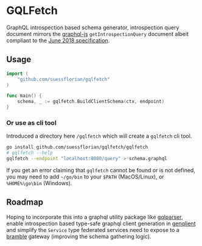 # GQLFetch

GraphQL introspection based schema generator, introspection query document mirrors the [graphql-js](https://github.com/graphql/graphql-js) `getIntrospectionQuery` document albeit compliant to the [June 2018 specification](https://spec.graphql.org/June2018/#sec-Introspection).

## Usage

```go
import (
	"github.com/suessflorian/gqlfetch"
)

func main() {
	schema, _ := gqlfetch.BuildClientSchema(ctx, endpoint)
}
```

### Or use as cli tool
Introduced a directory here `/gqlfetch` which will create a `gqlfetch` cli tool.

```bash
go install github.com/suessflorian/gqlfetch/gqlfetch
# gqlfetch --help
gqlfetch --endpoint "localhost:8080/query" > schema.graphql
```

If you get an error claiming that `gqlfetch` cannot be found or is not defined, you may need to add `~/go/bin` to your `$PATH` (MacOS/Linux), or `%HOME%\go\bin` (Windows).

## Roadmap

Hoping to incorporate this into a graphql utility package like [gqlparser](https://github.com/vektah/gqlparser), enable introspection based type-safe graphql client generation in [genqlient](https://github.com/Khan/genqlient) and simplify the `Service` type federated services need to expose to a [bramble](https://movio.github.io/bramble/#/federation) gateway (improving the schema gathering logic).
